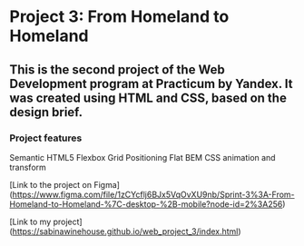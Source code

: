 # Project 3: From Homeland to Homeland

## This is the second project of the Web Development program at Practicum by Yandex. It was created using HTML and CSS, based on the design brief.

### Project features

Semantic HTML5
Flexbox
Grid
Positioning
Flat BEM
CSS animation and transform

[Link to the project on Figma] (https://www.figma.com/file/1zCYcflj6BJx5VqOvXU9nb/Sprint-3%3A-From-Homeland-to-Homeland-%7C-desktop-%2B-mobile?node-id=2%3A256)

[Link to my project] (https://sabinawinehouse.github.io/web_project_3/index.html)
